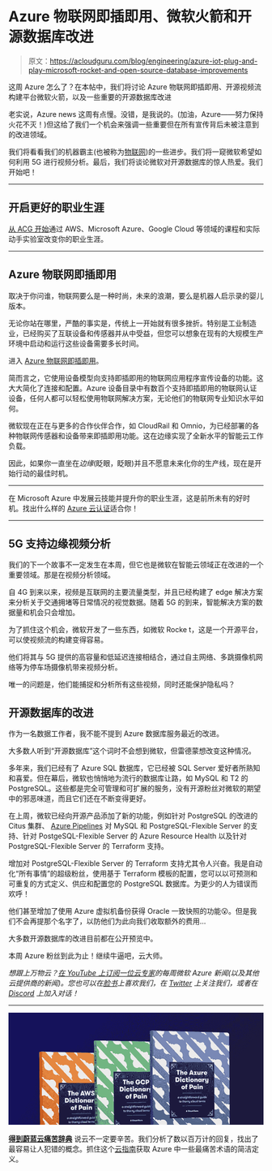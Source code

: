# Azure 物联网即插即用、微软火箭和开源数据库改进

> 原文：<https://acloudguru.com/blog/engineering/azure-iot-plug-and-play-microsoft-rocket-and-open-source-database-improvements>

这周 Azure 怎么了？在本帖中，我们将讨论 Azure 物联网即插即用、开源视频流构建平台微软火箭，以及一些重要的开源数据库改进

老实说，Azure news 这周有点慢。没错，是我说的。(加油，Azure——努力保持火花不灭！)但这给了我们一个机会来强调一些重要但在所有宣传背后未被注意到的改进领域。

我们将看看我们的机器霸主(也被称为[物联网](https://acloudguru.com/course/azure-iot-solution-infrastructure-az-220-course-1))的一些进步。我们将一窥微软希望如何利用 5G 进行视频分析。最后，我们将谈论微软对开源数据库的惊人热爱。我们开始吧！

* * *

## 开启更好的职业生涯

[从 ACG 开始](https://acloudguru.com/pricing)通过 AWS、Microsoft Azure、Google Cloud 等领域的课程和实际动手实验室改变你的职业生涯。

* * *

## Azure 物联网即插即用

取决于你问谁，物联网要么是一种时尚，未来的浪潮，要么是机器人启示录的婴儿版本。

无论你站在哪里，严酷的事实是，传统上一开始就有很多挫折。特别是工业制造业，已经购买了互联设备和传感器并从中受益，但您可以想象在现有的大规模生产环境中启动和运行这些设备需要多长时间。

进入 [Azure 物联网即插即用](https://azure.microsoft.com/en-au/blog/enable-industrial-device-connectivity-with-thousands-of-partnerprovided-azure-iot-plug-and-play-device-profiles/)。

简而言之，它使用设备模型向支持即插即用的物联网应用程序宣传设备的功能。这大大简化了连接和配置。Azure 设备目录中有数百个支持即插即用的物联网认证设备，任何人都可以轻松使用物联网解决方案，无论他们的物联网专业知识水平如何。

微软现在正在与更多的合作伙伴合作，如 CloudRail 和 Omnio，为已经部署的各种物联网传感器和设备带来即插即用功能。这在边缘实现了全新水平的智能云工作负载。

因此，如果你一直坐在*边缘*(眨眼，眨眼)并且不愿意未来化你的生产线，现在是开始行动的最佳时机。

* * *

在 Microsoft Azure 中发展云技能并提升你的职业生涯，这是前所未有的好时机。找出什么样的 [Azure 云认证](https://acloudguru.com/blog/engineering/which-azure-certification-is-right-for-me)适合你！

* * *

## 5G 支持边缘视频分析

我们的下一个故事不一定发生在本周，但它也是微软在智能云领域正在改进的一个重要领域。那是在视频分析领域。

自 4G 到来以来，视频是互联网的主要流量类型，并且已经构建了 edge 解决方案来分析关于交通拥堵等日常情况的视觉数据。随着 5G 的到来，智能解决方案的数据量和机会只会增加。

为了抓住这个机会，微软开发了一些东西，如微软 Rocke t，这是一个开源平台，可以使视频流的构建变得容易。

他们将其与 5G 提供的高容量和低延迟连接相结合，通过自主网络、多跳摄像机网络等为停车场摄像机带来视频分析。

唯一的问题是，他们能捕捉和分析所有这些视频，同时还能保护隐私吗？

## 开源数据库的改进

作为一名数据工作者，我不能不提到 Azure 数据库服务最近的改进。

大多数人听到“开源数据库”这个词时不会想到微软，但雷德蒙想改变这种情况。

多年来，我们已经有了 Azure SQL 数据库，它已经被 SQL Server 爱好者所熟知和喜爱。但在幕后，微软也悄悄地为流行的数据库让路，如 MySQL 和 T2 的 PostgreSQL。这些都是完全可管理和可扩展的服务，没有开源粉丝对微软的期望中的邪恶味道，而且它们还在不断变得更好。

在上周，微软已经向开源产品添加了新的功能，例如针对 PostgreSQL 的改进的 Citus 集群、 [Azure Pipelines](https://acloudguru.com/course/build-and-deploy-pipelines-with-microsoft-azure) 对 MySQL 和 PostgreSQL-Flexible Server 的支持、针对 PostgeSQL-Flexible Server 的 Azure Resource Health 以及针对 PostgreSQL-Flexible Server 的 Terraform 支持。

增加对 PostgreSQL-Flexible Server 的 Terraform 支持尤其令人兴奋。我是自动化“所有事情”的超级粉丝，使用基于 Terraform 模板的配置，您可以以可预测和可重复的方式定义、供应和配置您的 PostgreSQL 数据库。为更少的人为错误而欢呼！

他们甚至增加了使用 Azure 虚拟机备份获得 Oracle 一致快照的功能😮。但是我们不会再提那个名字了，以防他们为此向我们收取额外的费用…

大多数开源数据库的改进目前都在公开预览中。

本周 Azure 粉丝到此为止！继续牛逼吧，云大师。

*想跟上万物云？[在 YouTube 上订阅一位云专家](https://www.youtube.com/c/AcloudGuru/?sub_confirmation=1)的每周微软 Azure 新闻(以及其他云提供商的新闻)。您也可以在[脸书](https://www.facebook.com/acloudguru)上喜欢我们，在 [Twitter](https://twitter.com/acloudguru) 上关注我们，或者在 [Discord](http://discord.gg/acloudguru) 上加入对话！*

* * *

[![Complete guide to the Cloud and Dictionary ](img/93ebf63b88ab7fbd48705a01952ba688.png)](https://get.acloudguru.com/cloud-dictionary-of-pain)

[**得到蔚蓝云痛苦辞典**](https://get.acloudguru.com/cloud-dictionary-of-pain)
说云不一定要辛苦。我们分析了数以百万计的回复，找出了最容易让人犯错的概念。抓住这个[云指南](https://get.acloudguru.com/cloud-dictionary-of-pain)获取 Azure 中一些最痛苦术语的简洁定义。